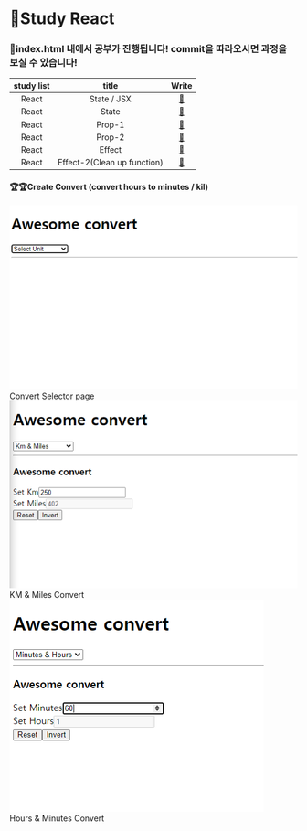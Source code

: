 # 🙌Study React

### 👀index.html 내에서 공부가 진행됩니다! commit을 따라오시면 과정을 보실 수 있습니다!

| study list |            title            |                                                      Write                                                       |
| :--------: | :-------------------------: | :--------------------------------------------------------------------------------------------------------------: |
|   React    |         State / JSX         | <a href="https://github.com/Y00NMIN/Nomad-React-MovieWeb/commit/f1044ca55335afffdd26e2d690c0413f5616f9d1">📄</a> |
|   React    |            State            | <a href="https://github.com/Y00NMIN/Nomad-React-MovieWeb/commit/7dce3b32f6f71d02bed875ec2b358351fe93afc1">📄</a> |
|   React    |           Prop-1            | <a href="https://github.com/Y00NMIN/Nomad-React-MovieWeb/commit/23968afb910ce08b501fcb0461d308a777a96563">📄</a> |
|   React    |           Prop-2            | <a href="https://github.com/Y00NMIN/Nomad-React-MovieWeb/commit/e44545b0e172fa1aeee9117503c6cf62f6e0ffad">📄</a> |
|   React    |           Effect            | <a href="https://github.com/Y00NMIN/Nomad-React-MovieWeb/commit/6e97a04d25ccd6577bdad8eaf2518f5f5de2becf">📄</a> |
|   React    | Effect-2(Clean up function) | <a href="https://github.com/Y00NMIN/Nomad-React-MovieWeb/commit/6e97a04d25ccd6577bdad8eaf2518f5f5de2becf">📄</a> |

#### 🏆🏆Create Convert (convert hours to minutes / kil)

![Convert Selector page](ProjectImg/convert3.png)  
Convert Selector page
![KM & Miles Convert](ProjectImg/convert1.png)  
KM & Miles Convert
![Hours & Minutes Convert](ProjectImg/convert2.png)  
Hours & Minutes Convert
